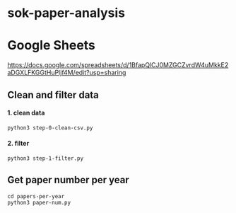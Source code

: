 # sok-paper-analysis

# Google Sheets
https://docs.google.com/spreadsheets/d/1BfapQlCJ0MZGCZvrdW4uMkkE2aDGXLFKGGtHuPljf4M/edit?usp=sharing


## Clean and filter data

#### 1. clean data

```
python3 step-0-clean-csv.py
```

#### 2. filter

```
python3 step-1-filter.py
```

## Get paper number per year

```
cd papers-per-year
python3 paper-num.py
```
